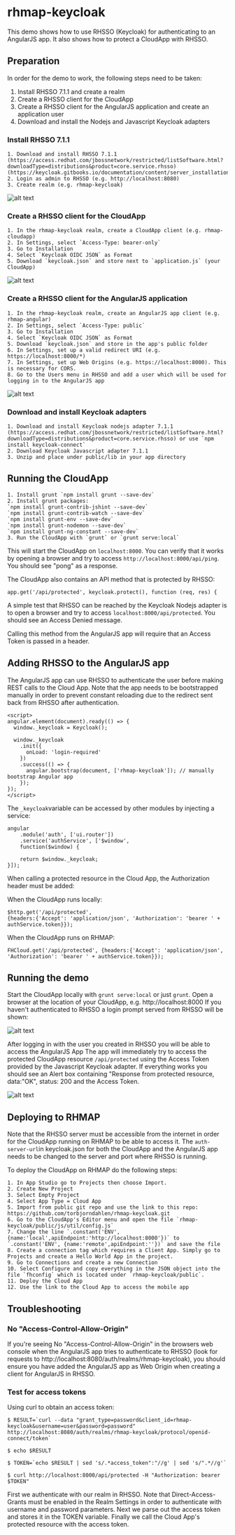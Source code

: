 # rhmap-keycloak
This demo shows how to use RHSSO (Keycloak) for authenticating to an AngularJS app.
It also shows how to protect a CloudApp with RHSSO.

## Preparation
In order for the demo to work, the following steps need to be taken:
1. Install RHSSO 7.1.1 and create a realm
2. Create a RHSSO client for the CloudApp
3. Create a RHSSO client for the AngularJS application and create an application user
4. Download and install the Nodejs and Javascript Keycloak adapters

### Install RHSSO 7.1.1
```
1. Download and install RHSSO 7.1.1
(https://access.redhat.com/jbossnetwork/restricted/listSoftware.html?downloadType=distributions&product=core.service.rhsso) (https://keycloak.gitbooks.io/documentation/content/server_installation/topics/installation.html)
2. Login as admin to RHSSO (e.g. http://localhost:8080)
3. Create realm (e.g. rhmap-keycloak)
```

![alt text](./img/realm.png "Realm")

### Create a RHSSO client for the CloudApp
```
1. In the rhmap-keycloak realm, create a CloudApp client (e.g. rhmap-cloudapp)
2. In Settings, select `Access-Type: bearer-only`
3. Go to Installation
4. Select `Keycloak OIDC JSON` as Format
5. Download `keycloak.json` and store next to `application.js` (your CloudApp)
```

![alt text](./img/cloudapp-client.png "CloudApp client")

### Create a RHSSO client for the AngularJS application
```
1. In the rhmap-keycloak realm, create an AngularJS app client (e.g. rhmap-angular)
2. In Settings, select `Access-Type: public`
3. Go to Installation
4. Select `Keycloak OIDC JSON` as Format
5. Download `keycloak.json` and store in the app's public folder
6. In Settings, set up a valid redirect URI (e.g. https://localhost:8000/*)
7. In Settings, set up Web Origins (e.g. https://localhost:8000). This is necessary for CORS.
8. Go to the Users menu in RHSSO and add a user which will be used for logging in to the AngularJS app
```

![alt text](./img/angularjsapp-client.png "AngularJS app client")

### Download and install Keycloak adapters
```
1. Download and install Keycloak nodejs adapter 7.1.1 (https://access.redhat.com/jbossnetwork/restricted/listSoftware.html?downloadType=distributions&product=core.service.rhsso) or use `npm install keycloak-connect`
2. Download Keycloak Javascript adapter 7.1.1
3. Unzip and place under public/lib in your app directory
```

## Running the CloudApp
```
1. Install grunt `npm install grunt --save-dev`
2. Install grunt packages:
`npm install grunt-contrib-jshint --save-dev`
`npm install grunt-contrib-watch --save-dev`
`npm install grunt-env --save-dev`
`npm install grunt-nodemon --save-dev`
`npm install grunt-ng-constant --save-dev`
3. Run the CloudApp with `grunt` or `grunt serve:local`
```
This will start the CloudApp on `localhost:8000`. You can verify that it works by opening a browser and try to access `http://localhost:8000/api/ping`. You should see "pong" as a response.

The CloudApp also contains an API method that is protected by RHSSO:

```
app.get('/api/protected', keycloak.protect(), function (req, res) {
```

A simple test that RHSSO can be reached by the Keycloak Nodejs adapter is to open a browser and try to access `localhost:8000/api/protected`. You should see an Access Denied message.

Calling this method from the AngularJS app will require that an Access Token is passed in a header.

## Adding RHSSO to the AngularJS app
The AngularJS app can use RHSSO to authenticate the user before making REST calls to the
Cloud App. Note that the app needs to be bootstrapped manually in order to prevent
constant reloading due to the redirect sent back from RHSSO after authentication.

```
<script>
angular.element(document).ready(() => {
  window._keycloak = Keycloak();

  window._keycloak
    .init({
      onLoad: 'login-required'
    })
    .success(() => {
      angular.bootstrap(document, ['rhmap-keycloak']); // manually bootstrap Angular app
    });
});
</script>
```

The `_keycloak`variable can be accessed by other modules by injecting a service:

```
angular
    .module('auth', ['ui.router'])
    .service('authService', ['$window',
    function($window) {

    return $window._keycloak;
}]);
```

When calling a protected resource in the Cloud App, the Authorization header must be added:

When the CloudApp runs locally:
```
$http.get('/api/protected',
{headers:{'Accept': 'application/json', 'Authorization': 'bearer ' + authService.token}});
```

When the CloudApp runs on RHMAP:
```
FHCloud.get('/api/protected', {headers:{'Accept': 'application/json', 'Authorization': 'bearer ' + authService.token}});
```

## Running the demo
Start the CloudApp locally with `grunt serve:local` or just `grunt`.
Open a browser at the location of your CloudApp, e.g. http://localhost:8000
If you haven't authenticated to RHSSO a login prompt served from RHSSO will be shown:

![alt text](./img/login.png "Response")

After logging in with the user you created in RHSSO you will be able to access the AngularJS App
The app will immediately try to access the protected CloudApp resource `/api/protected` using the Access Token provided by the Javascript Keycloak adapter. If everything works you should see an Alert box containing "Response from protected resource, data:"OK", status: 200 and the Access Token.

![alt text](./img/protected-response.png "Response")

## Deploying to RHMAP
Note that the RHSSO server must be accessible from the internet in order for the CloudApp
running on RHMAP to be able to access it.
The `auth-server-url`in keycloak.json for both the CloudApp and the AngularJS app needs to be
changed to the server and port where RHSSO is running.

To deploy the CloudApp on RHMAP do the following steps:
```
1. In App Studio go to Projects then choose Import.
2. Create New Project
3. Select Empty Project
4. Select App Type = Cloud App
5. Import from public git repo and use the link to this repo: https://github.com/torbjorndahlen/rhmap-keycloak.git
6. Go to the CloudApp's Editor menu and open the file `rhmap-keycloak/public/js/util/config.js`
7. Change the line `.constant('ENV', {name:'local',apiEndpoint:'http://localhost:8000'})` to `.constant('ENV', {name:'remote',apiEndpoint:''})` and save the file
8. Create a connection tag which requires a Client App. Simply go to Projects and create a Hello World App in the project.
9. Go to Connections and create a new Connection
10. Select Configure and copy everything in the JSON object into the file `fhconfig` which is located under `rhmap-keycloak/public`.
11. Deploy the Cloud App
12. Use the link to the Cloud App to access the mobile app
```

## Troubleshooting

### No "Access-Control-Allow-Origin"
If you're seeing No "Access-Control-Allow-Origin" in the browsers web console when the AngularJS app
tries to authenticate to RHSSO (look for requests to http://localhost:8080/auth/realms/rhmap-keycloak),
you should ensure you have added the AngularJS app as Web Origin when creating a client for AngularJS in RHSSO.

### Test for access tokens
Using curl to obtain an access token:

```
$ RESULT=`curl --data "grant_type=password&client_id=rhmap-keycloak&username=user&password=password" http://localhost:8080/auth/realms/rhmap-keycloak/protocol/openid-connect/token`

$ echo $RESULT

$ TOKEN=`echo $RESULT | sed 's/.*access_token":"//g' | sed 's/".*//g'`

$ curl http://localhost:8000/api/protected -H "Authorization: bearer $TOKEN"
```
First we authenticate with our realm in RHSSO. Note that Direct-Access-Grants must be enabled in the Realm Settings in order to authenticate with username and password parameters.
Next we parse out the access token and stores it in the TOKEN variable.
Finally we call the Cloud App's protected resource with the access token.
